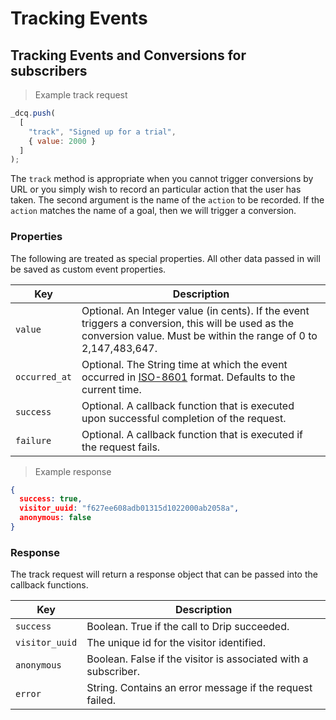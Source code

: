 # Tracking Events

## Tracking Events and Conversions for subscribers

> Example track request

```javascript
_dcq.push(
  [
    "track", "Signed up for a trial",
    { value: 2000 }
  ]
);
```

The <code>track</code> method is appropriate when you cannot trigger conversions by URL or you simply wish to record an particular action that the user has taken. The second argument is the name of the <code>action</code> to be recorded. If the <code>action</code> matches the name of a goal, then we will trigger a conversion.

### Properties

The following are treated as special properties. All other data passed in will be saved as custom event properties.

<table>
  <thead>
    <tr>
      <th>Key</th>
      <th>Description</th>
    </tr>
  </thead>
  <tbody>
    <tr>
      <td><code>value</code></td>
      <td>Optional. An Integer value (in cents). If the event triggers a conversion, this will be used as the conversion value. Must be within the range of 0 to 2,147,483,647.</td>
    </tr>
    <tr>
      <td><code>occurred_at</code></td>
      <td>Optional. The String time at which the event occurred in <a href="http://en.wikipedia.org/wiki/ISO_8601" target="_blank">ISO-8601</a> format. Defaults to the current time.</td>
    </tr>
    <tr>
      <td><code>success</code></td>
      <td>Optional. A callback function that is executed upon successful completion of the request.</td>
    </tr>
    <tr>
      <td><code>failure</code></td>
      <td>Optional. A callback function that is executed if the request fails.</td>
    </tr>
  </tbody>
</table>

> Example response

```json
{
  success: true,
  visitor_uuid: "f627ee608adb01315d1022000ab2058a",
  anonymous: false
}
```

### Response

The track request will return a response object that can be passed into the callback functions.

<table>
  <thead>
    <tr>
      <th>Key</th>
      <th>Description</th>
    </tr>
  </thead>
  <tbody>
    <tr>
      <td><code>success</code></td>
      <td>Boolean. True if the call to Drip succeeded.</td>
    </tr>
    <tr>
      <td><code>visitor_uuid</code></td>
      <td>The unique id for the visitor identified.</td>
    </tr>
    <tr>
      <td><code>anonymous</code></td>
      <td>Boolean. False if the visitor is associated with a subscriber.</td>
    </tr>
    <tr>
      <td><code>error</code></td>
      <td>String. Contains an error message if the request failed.</td>
    </tr>
  </tbody>
</table>